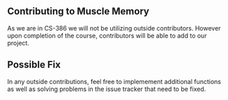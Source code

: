 ## Contributing to Muscle Memory
As we are in CS-386 we will not be utilizing outside contributors. However upon completion
of the course, contributors will be able to add to our project.

## Possible Fix
In any outside contributions, feel free to implemement additional functions
as well as solving problems in the issue tracker that need to be fixed.
